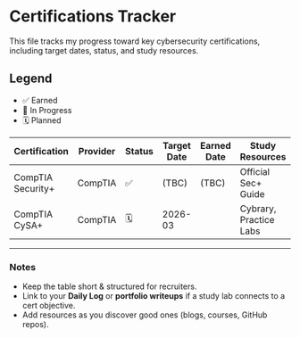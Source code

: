 # Certifications Tracker

This file tracks my progress toward key cybersecurity certifications, including target dates, status, and study resources.

## Legend
- ✅ Earned
- 🚧 In Progress
- 🗓 Planned

| Certification | Provider | Status | Target Date | Earned Date | Study Resources | Evidence |
|---------------|----------|--------|-------------|-------------|-----------------|-------|
| CompTIA Security+ | CompTIA | ✅ | (TBC) | (TBC) | Official Sec+ Guide | [Credly Badge](https://www.credly.com/badges/example) |
| CompTIA CySA+ | CompTIA | 🗓 | 2026-03 |  | Cybrary, Practice Labs |  |


---

### Notes
- Keep the table short & structured for recruiters.  
- Link to your **Daily Log** or **portfolio writeups** if a study lab connects to a cert objective.  
- Add resources as you discover good ones (blogs, courses, GitHub repos).
